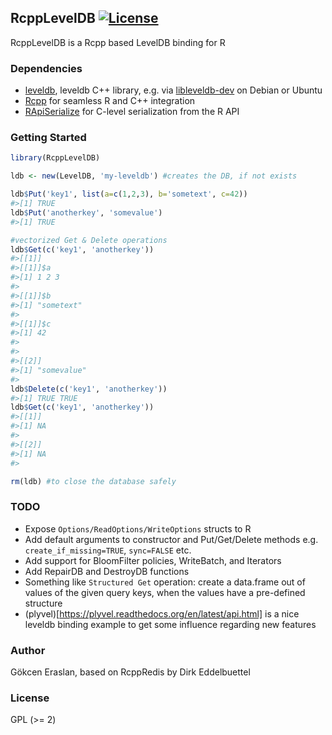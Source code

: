 ## RcppLevelDB [![License](http://img.shields.io/badge/license-GPL%20%28%3E=%202%29-brightgreen.svg?style=flat)](http://www.gnu.org/licenses/gpl-2.0.html)

RcppLevelDB is a Rcpp based LevelDB binding for R

### Dependencies

- [leveldb](https://github.com/google/leveldb), leveldb C++ library, e.g. via [libleveldb-dev](https://packages.debian.org/sid/libleveldb-dev) on Debian or Ubuntu
- [Rcpp](https://github.com/RcppCore/Rcpp) for seamless R and C++ integration
- [RApiSerialize](https://github.com/eddelbuettel/rapiserialize) for C-level serialization from the R API

### Getting Started

```r
library(RcppLevelDB)

ldb <- new(LevelDB, 'my-leveldb') #creates the DB, if not exists

ldb$Put('key1', list(a=c(1,2,3), b='sometext', c=42))
#>[1] TRUE
ldb$Put('anotherkey', 'somevalue')
#>[1] TRUE

#vectorized Get & Delete operations
ldb$Get(c('key1', 'anotherkey'))
#>[[1]]
#>[[1]]$a
#>[1] 1 2 3
#>
#>[[1]]$b
#>[1] "sometext"
#>
#>[[1]]$c
#>[1] 42
#>
#>
#>[[2]]
#>[1] "somevalue"
#>
ldb$Delete(c('key1', 'anotherkey'))
#>[1] TRUE TRUE
ldb$Get(c('key1', 'anotherkey'))
#>[[1]]
#>[1] NA
#>
#>[[2]]
#>[1] NA
#>

rm(ldb) #to close the database safely

```

### TODO

- Expose `Options/ReadOptions/WriteOptions` structs to R
- Add default arguments to constructor and Put/Get/Delete methods e.g. `create_if_missing=TRUE`, `sync=FALSE` etc.
- Add support for BloomFilter policies, WriteBatch, and Iterators
- Add RepairDB and DestroyDB functions
- Something like `Structured Get` operation: create a data.frame out of values of the given query keys, when the values have a pre-defined structure
- (plyvel)[https://plyvel.readthedocs.org/en/latest/api.html] is a nice leveldb binding example to get some influence regarding new features

### Author

Gökcen Eraslan, based on RcppRedis by Dirk Eddelbuettel

### License

GPL (>= 2)
